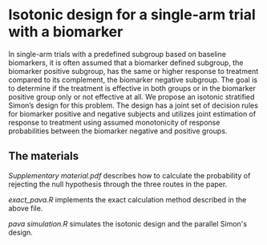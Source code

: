 # Isotonic design for a single-arm trial with a biomarker   
In single-arm trials with a predefined subgroup based on baseline biomarkers, it is often assumed that a biomarker defined subgroup, the biomarker positive subgroup, has the same or higher response to treatment compared to its complement, the biomarker negative subgroup. The goal is to determine if the treatment is effective in both groups or in the biomarker positive group only or not effective at all. We propose an isotonic stratified Simon’s design for this problem. The design has a joint set of decision rules for biomarker positive and negative subjects and utilizes joint estimation of response to treatment using assumed monotonicity of response probabilities between the biomarker negative and positive groups. 

## The materials
*Supplementary material.pdf* describes how to calculate the probability of rejecting the null hypothesis through the three routes in the paper.

*exact_pava.R* implements the exact calculation method described in the above file.

*pava simulation.R* simulates the isotonic design and the parallel Simon's design.
